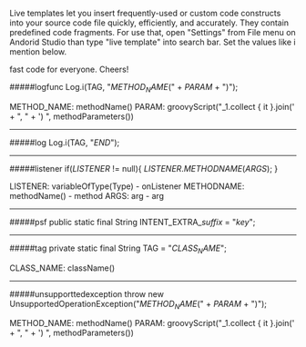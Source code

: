 Live templates let you insert frequently-used or custom code constructs into your source code file quickly, efficiently, and accurately. They contain predefined code fragments. For use that, open "Settings" from File menu on Andorid Studio than type "live template" into search bar. Set the values like i mention below.

fast code for everyone. Cheers!


#####logfunc
Log.i(TAG, "$METHOD_NAME$(" + $PARAM$ + ")");

METHOD_NAME: methodName()
PARAM: groovyScript("_1.collect { it }.join(' + \", \" + ') ", methodParameters())

------

#####log
Log.i(TAG, "$END$");

------

#####listener
if($LISTENER$ != null){
    $LISTENER$.$METHODNAME$($ARGS$);
}

LISTENER: variableOfType(Type) - onListener
METHODNAME: methodName() - method
ARGS: arg - arg

------

#####psf
public static final String INTENT_EXTRA_$suffix$ = "$key$";

------

#####tag
private static final String TAG = "$CLASS_NAME$";

CLASS_NAME: className()

------

#####unsupporttedexception
throw new UnsupportedOperationException("$METHOD_NAME$(" + $PARAM$ + ")");

METHOD_NAME: methodName()
PARAM: groovyScript("_1.collect { it }.join(' + \", \" + ') ", methodParameters())

